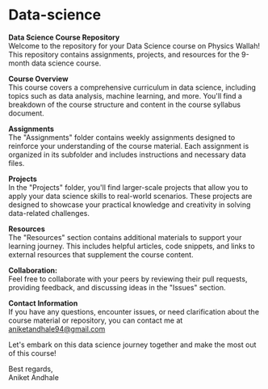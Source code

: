 # Data-science

**Data Science Course Repository**                                                                                                                                   
Welcome to the repository for your Data Science course on Physics Wallah! This repository contains assignments, projects, and resources for the 9-month data science course.

**Course Overview**                                                                                                                                                  
This course covers a comprehensive curriculum in data science, including topics such as data analysis, machine learning, and more. You'll find a breakdown of the course structure and content in the course syllabus document.

**Assignments**                                                                                                                                                      
The "Assignments" folder contains weekly assignments designed to reinforce your understanding of the course material. Each assignment is organized in its subfolder and includes instructions and necessary data files.

**Projects**                                                                                                                                                         
In the "Projects" folder, you'll find larger-scale projects that allow you to apply your data science skills to real-world scenarios. These projects are designed to showcase your practical knowledge and creativity in solving data-related challenges.

**Resources**                                                                                                                                                        
The "Resources" section contains additional materials to support your learning journey. This includes helpful articles, code snippets, and links to external resources that supplement the course content.

**Collaboration:**                                                                                                                                                   
Feel free to collaborate with your peers by reviewing their pull requests, providing feedback, and discussing ideas in the "Issues" section.

**Contact Information**                                                                                                                                              
If you have any questions, encounter issues, or need clarification about the course material or repository, you can contact me at aniketandhale94@gmail.com

Let's embark on this data science journey together and make the most out of this course!

Best regards,                                                                                                                                                        
Aniket Andhale
